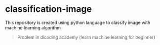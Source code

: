 # classification-image
This repository is created using python language to classify image with machine learning algorithm
> Problem in dicoding academy (learn machine learning for beginner)
